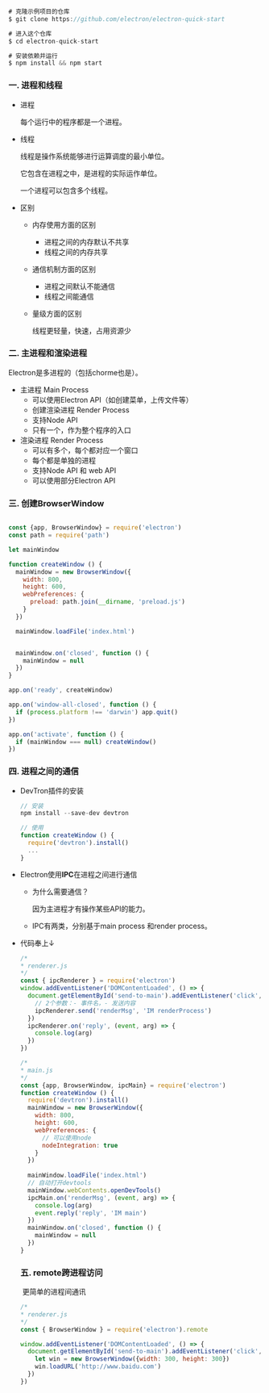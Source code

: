 ```javascript
# 克隆示例项目的仓库
$ git clone https://github.com/electron/electron-quick-start

# 进入这个仓库
$ cd electron-quick-start

# 安装依赖并运行
$ npm install && npm start
```



### 一. 进程和线程

 - 进程

   每个运行中的程序都是一个进程。

 - 线程

   线程是操作系统能够进行运算调度的最小单位。

   它包含在进程之中，是进程的实际运作单位。

   一个进程可以包含多个线程。

- 区别

  - 内存使用方面的区别

    - 进程之间的内存默认不共享
    - 线程之间的内存共享

  - 通信机制方面的区别

    - 进程之间默认不能通信
    - 线程之间能通信

  - 量级方面的区别

    线程更轻量，快速，占用资源少

### 二. 主进程和渲染进程

Electron是多进程的（包括chorme也是）。

- 主进程 Main Process
  - 可以使用Electron API（如创建菜单，上传文件等）
  - 创建渲染进程 Render Process
  - 支持Node API
  - 只有一个，作为整个程序的入口
- 渲染进程 Render Process
  - 可以有多个，每个都对应一个窗口
  - 每个都是单独的进程
  - 支持Node API 和 web API
  - 可以使用部分Electron API

### 三. 创建BrowserWindow

```javascript

const {app, BrowserWindow} = require('electron')
const path = require('path')

let mainWindow

function createWindow () {
  mainWindow = new BrowserWindow({
    width: 800,
    height: 600,
    webPreferences: {
      preload: path.join(__dirname, 'preload.js')
    }
  })

  mainWindow.loadFile('index.html')


  mainWindow.on('closed', function () {
    mainWindow = null
  })
}

app.on('ready', createWindow)

app.on('window-all-closed', function () {
  if (process.platform !== 'darwin') app.quit()
})

app.on('activate', function () {
  if (mainWindow === null) createWindow()
})
```

### 四. 进程之间的通信

- DevTron插件的安装

  ```javascript
  // 安装
  npm install --save-dev devtron
  
  // 使用
  function createWindow () {
    require('devtron').install()
    ...
  }
  ```

- Electron使用**IPC**在进程之间进行通信

  - 为什么需要通信？

    因为主进程才有操作某些API的能力。

  - IPC有两类，分别基于main process 和render process。

    

- 代码奉上↓

  ```javascript
  /*
  * renderer.js
  */
  const { ipcRenderer } = require('electron')
  window.addEventListener('DOMContentLoaded', () => {
    document.getElementById('send-to-main').addEventListener('click', () => {
      // 2个参数：- 事件名，- 发送内容
      ipcRenderer.send('renderMsg', 'IM renderProcess')
    })
    ipcRenderer.on('reply', (event, arg) => {
      console.log(arg)
    })
  })
  
  /*
  * main.js
  */
  const {app, BrowserWindow, ipcMain} = require('electron')
  function createWindow () {
    require('devtron').install()
    mainWindow = new BrowserWindow({
      width: 800,
      height: 600,
      webPreferences: {
        // 可以使用node
        nodeIntegration: true
      }
    })
      
    mainWindow.loadFile('index.html')
    // 自动打开devtools
    mainWindow.webContents.openDevTools()
    ipcMain.on('renderMsg', (event, arg) => {
      console.log(arg)
      event.reply('reply', 'IM main')
    })
    mainWindow.on('closed', function () {
      mainWindow = null
    })
  }
  ```

  ### 五. remote跨进程访问

  ​	更简单的进程间通讯

  ```javascript
  /*
  * renderer.js
  */
  const { BrowserWindow } = require('electron').remote
  
  window.addEventListener('DOMContentLoaded', () => {
    document.getElementById('send-to-main').addEventListener('click', () => {
      let win = new BrowserWindow({width: 300, height: 300})
      win.loadURL('http://www.baidu.com')
    })
  })
  ```

